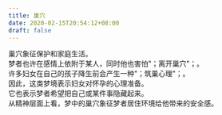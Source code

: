 ```yaml
---
title: 巢穴
date: 2020-02-15T20:54:12+08:00
draft: false
---
```


巢穴象征保护和家庭生活。<br>
梦者也许在感情上依附于某人，同时他也害怕"；离开巢穴"；。<br>
许多妇女在自己的孩子降生前会产生一种"；筑巢心理"；。<br>
因此，这类梦境表示妇女对怀孕的心理准备。<br>
它也表示梦者希望把自己或某件事隐藏起来。<br>
从精神层面上看，梦中的巢穴象征梦者居住环境给他带来的安全感。<br>
